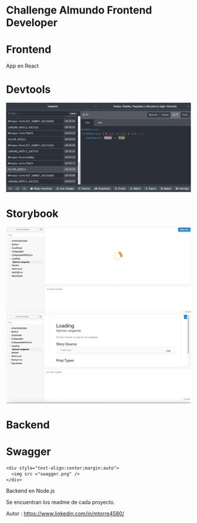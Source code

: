 # Challenge Almundo Frontend Developer

# Frontend

App en React

  # Devtools

  <div style="text-align:center;margin:auto">
    <img src ="devtools.png" />
  </div>

  # Storybook

  <div style="text-align:center;margin:auto">
    <img src ="story_book_components.png" />
  </div>

  <div style="text-align:center;margin:auto">
    <img src ="story_book_detail_code.png" />
  </div>

# Backend

  # Swagger
  
    <div style="text-align:center;margin:auto">
      <img src ="swagger.png" />
    </div>
  
Backend en Node.js

Se encuentran los readme de cada proyecto.

Autor : https://www.linkedin.com/in/mtorre4580/
